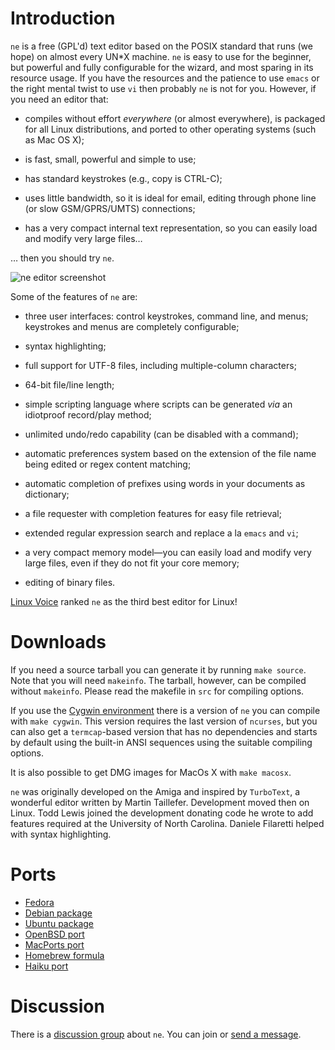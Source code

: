 # Introduction

`ne` is a free (GPL'd) text editor based on the POSIX standard that runs
(we hope) on almost every UN*X machine. `ne` is easy to use for the
beginner, but powerful and fully configurable for the wizard, and most
sparing in its resource usage. If you have the resources and the patience
to use `emacs` or the right mental twist to use `vi` then probably `ne` is
not for you. However, if you need an editor that:

* compiles without effort *everywhere* (or almost everywhere), is packaged
  for all Linux distributions, and ported to other operating systems (such
  as Mac OS X);

* is fast, small, powerful and simple to use;

* has standard keystrokes (e.g., copy is CTRL-C);

* uses little bandwidth, so it is ideal for email, editing through phone
  line (or slow GSM/GPRS/UMTS) connections;

* has a very compact internal text representation, so you can easily load
  and modify very large files…

… then you should try `ne`.

![ne editor screenshot](https://github.com/vigna/ne/blob/master/ne.png)

Some of the features of `ne` are:

* three user interfaces: control keystrokes, command line, and menus;
  keystrokes and menus are completely configurable;

* syntax highlighting;

* full support for UTF-8 files, including multiple-column characters;

* 64-bit file/line length;

* simple scripting language where scripts can be generated *via* an
  idiotproof record/play method;

* unlimited undo/redo capability (can be disabled with a command);

* automatic preferences system based on the extension of the file name
  being edited or regex content matching;

* automatic completion of prefixes using words in your documents as
  dictionary;

* a file requester with completion features for easy file retrieval;

* extended regular expression search and replace a la `emacs` and `vi`;

* a very compact memory model—you can easily load and modify very large
  files, even if they do not fit your core memory;

* editing of binary files.

[Linux Voice](http://www.linuxvoice.com/issues/006/foss6.pdf) ranked `ne`
as the third best editor for Linux!

# Downloads

If you need a source tarball you can generate it by running `make source`.
Note that you will need `makeinfo`. The tarball, however, can be compiled
without `makeinfo`. Please read the makefile in `src` for compiling
options.

If you use the [Cygwin environment](http://www.cygwin.com/) there is a
version of `ne` you can compile with `make cygwin`. This version requires
the last version of `ncurses`, but you can also get a `termcap`-based
version that has no dependencies and starts by default using the built-in
ANSI sequences using the suitable compiling options.

It is also possible to get DMG images for MacOs X with `make macosx`.

`ne` was originally developed on the Amiga and inspired by `TurboText`, a
wonderful editor written by Martin Taillefer. Development moved then on
Linux. Todd Lewis joined the development donating code he wrote to add
features required at the University of North Carolina. Daniele Filaretti
helped with syntax highlighting.

# Ports

* [Fedora](https://src.fedoraproject.org/rpms/ne)
* [Debian package](https://packages.debian.org/stable/editors/ne)
* [Ubuntu package](http://packages.ubuntu.com/ne)
* [OpenBSD port](https://github.com/openbsd/ports/tree/master/editors/ne)
* [MacPorts port](https://ports.macports.org/port/ne/)
* [Homebrew formula](https://github.com/Homebrew/homebrew-core/blob/master/Formula/n/ne.rb)
* [Haiku port](https://depot.haiku-os.org/#!/pkg/ne)

# Discussion

There is a [discussion group](http://groups.google.com/group/niceeditor)
about `ne`. You can join or [send a
message](mailto:niceeditor@googlegroups.com).
